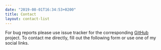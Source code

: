 ```yaml
---
date: "2019-08-01T16:34:53+0200"
title: Contact
layout: contact-list
---
```


For bug reports please use issue tracker for the corresponding [GitHub](https://github.com/yktoo) project. To contact me directly, fill out the following form or use one of my social links.